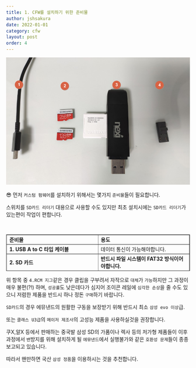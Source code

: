 ```yaml
---
title: 1. CFW를 설치하기 위한 준비물
author: jshsakura
date: 2022-01-01
category: cfw
layout: post
order: 4
---
```


![materials1.png](../assets/images/2022-01-01-materials/91c5878241e0daf495e3e526341110ca38628709.png)

😎 먼저 `커스텀 펌웨어`를 설치하기 위해서는 몇가지 `준비물`들이 필요합니다.

스위치를 `SD카드 리더기` 대용으로 사용할 수도 있지만 최초 설치시에는 `SD카드 리더기`가 있는편이 작업이 편합니다.

<br>

<div>
<div class="table-content"><div><table style="border-collapse: collapse; width: 100%; height: 100px;" border="1" data-ke-style="style15" data-ke-align="alignLeft">
<tbody>
<tr style="height: 20px;">
<td style="width: 50%; height: 20px;"><b>준비물</b></td>
<td style="width: 50%; height: 20px;"><b>용도</b></td>
</tr>
<tr style="height: 20px;">
<td style="width: 50%; height: 20px;"><b>1. USB A to C 타입 케이블</b></td>
<td style="width: 50%; height: 20px;">데이터 통신이 가능해야합니다.</td>
</tr>
<tr style="height: 20px;">
<td style="width: 50%; height: 20px;"><b>2. SD 카드</b></td>
<td style="width: 50%; height: 20px;"><b>반드시 파일 시스템이 FAT32 방식이어야합니다.</b></td>
</tr>
<tr style="height: 20px;">
<td style="width: 50%; height: 20px;"><b>3. SD 카드 리더기</b></td>
<td style="width: 50%; height: 20px;">일반적인 USB 타입의 리더기면 OK</td>
</tr>
<tr style="height: 20px;">
<td style="width: 50%; height: 20px;"><b>4. RCM JIG(지그)</b></td>
<td style="width: 50%; height: 20px;">스위치 복구모드인 RCM모드로 진입을 돕습니다.</td>
</tr>
<tr>
<td style="width: 50%;"><b>5. RCM 로더기(편의사항으로 반드시 필요하진 않음)</b></td>
<td style="width: 50%;">RCM 모드 진입과 함께 페이로드 주입까지 가능합니다.</td>
</tr>
</tbody>
</table></div></div>
</div>

위 항목 중 `4.RCM 지그`같은 경우 클립을 구부려서 자작으로 `대체`가 `가능`하지만 그 과정이 매우 불편(?!) 하며, `성공률`도 낮은데다가 심지어 조이콘 레일에 `심각한 손상`을 줄 수도 있으니 저렴한 제품을 반드시 하나 정돈 `구매`하기 바랍니다.

`SD카드`의 경우 에뮤낸드의 원활한 구동을 보장받기 위해 반드시 최소 `삼성 evo 이상`급.

또는 `클래스 U3급`의 `메이저 제조사`의 고성능 제품을 사용하실것을 권장합니다.

쿠X,알X 등에서 판매하는 중국발 삼성 SD의 가품이나 렉사 등의 저가형 제품들이 이후 과정에서 `밴`방지를 위해 설치하게 될 `에뮤낸드`에서 실행불가와 같은 `호환성 문제`들이 종종 보고되고 있습니다.

따라서 왠만하면 국산 `삼성 정품`을 이용하시는 것을 추천합니다.
